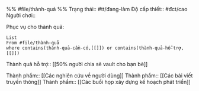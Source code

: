 %%
#file/thành-quả
%%
Trạng thái:: #tt/đang-làm
Độ cấp thiết:: #đct/cao 
Người chơi:: 

Phục vụ cho thành quả:
```dataview
List 
From #file/thành-quả 
where contains(thành-quả-cần-có,[[]]) or contains(thành-quả-hỗ-trợ,[[]]) 
```

Thành quả hỗ trợ:: [[50% người chia sẻ vault cho bạn bè]]

Thành phẩm:: [[Các nghiên cứu về người dùng]]
Thành phẩm:: [[Các bài viết truyền thông]]
Thành phẩm:: [[Các buổi họp xây dựng kế hoạch phát triển]]
